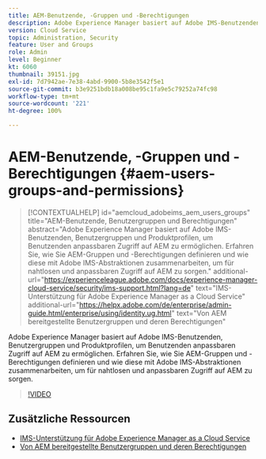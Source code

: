 ```yaml
---
title: AEM-Benutzende, -Gruppen und -Berechtigungen
description: Adobe Experience Manager basiert auf Adobe IMS-Benutzenden, Benutzergruppen und Produktprofilen, um Benutzenden anpassbaren Zugriff auf AEM zu ermöglichen. Erfahren Sie, wie Sie AEM-Gruppen und -Berechtigungen definieren und wie diese mit Adobe IMS-Abstraktionen zusammenarbeiten, um für nahtlosen und anpassbaren Zugriff auf AEM zu sorgen.
version: Cloud Service
topic: Administration, Security
feature: User and Groups
role: Admin
level: Beginner
kt: 6060
thumbnail: 39151.jpg
exl-id: 7d7942ae-7e38-4abd-9900-5b8e3542f5e1
source-git-commit: b3e9251bdb18a008be95c1fa9e5c79252a74fc98
workflow-type: tm+mt
source-wordcount: '221'
ht-degree: 100%

---
```


# AEM-Benutzende, -Gruppen und -Berechtigungen {#aem-users-groups-and-permissions}

>[!CONTEXTUALHELP]
>id="aemcloud_adobeims_aem_users_groups"
>title="AEM-Benutzende, Benutzergruppen und Berechtigungen"
>abstract="Adobe Experience Manager basiert auf Adobe IMS-Benutzenden, Benutzergruppen und Produktprofilen, um Benutzenden anpassbaren Zugriff auf AEM zu ermöglichen. Erfahren Sie, wie Sie AEM-Gruppen und -Berechtigungen definieren und wie diese mit Adobe IMS-Abstraktionen zusammenarbeiten, um für nahtlosen und anpassbaren Zugriff auf AEM zu sorgen."
>additional-url="https://experienceleague.adobe.com/docs/experience-manager-cloud-service/security/ims-support.html?lang=de" text="IMS-Unterstützung für Adobe Experience Manager as a Cloud Service"
>additional-url="https://helpx.adobe.com/de/enterprise/admin-guide.html/enterprise/using/identity.ug.html" text="Von AEM bereitgestellte Benutzergruppen und deren Berechtigungen"

Adobe Experience Manager basiert auf Adobe IMS-Benutzenden, Benutzergruppen und Produktprofilen, um Benutzenden anpassbaren Zugriff auf AEM zu ermöglichen. Erfahren Sie, wie Sie AEM-Gruppen und -Berechtigungen definieren und wie diese mit Adobe IMS-Abstraktionen zusammenarbeiten, um für nahtlosen und anpassbaren Zugriff auf AEM zu sorgen.

>[!VIDEO](https://video.tv.adobe.com/v/39151?quality=12&learn=on)

## Zusätzliche Ressourcen

+ [IMS-Unterstützung für Adobe Experience Manager as a Cloud Service](https://experienceleague.adobe.com/docs/experience-manager-cloud-service/security/ims-support.html?lang=de)
+ [Von AEM bereitgestellte Benutzergruppen und deren Berechtigungen](https://experienceleague.adobe.com/docs/experience-manager-65/administering/security/security.html?lang=de#built-in-users-and-groups)
